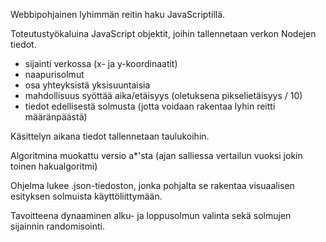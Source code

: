 Webbipohjainen lyhimmän reitin haku JavaScriptillä. 

Toteutustyökaluina JavaScript objektit, joihin tallennetaan verkon Nodejen tiedot.

- sijainti verkossa (x- ja y-koordinaatit) 
- naapurisolmut
- osa yhteyksistä yksisuuntaisia
- mahdollisuus syöttää aika/etäisyys (oletuksena pikselietäisyys / 10)
- tiedot edellisestä solmusta (jotta voidaan rakentaa lyhin reitti määränpäästä)

Käsittelyn aikana tiedot tallennetaan taulukoihin.

Algoritmina muokattu versio a*'sta (ajan salliessa vertailun vuoksi jokin toinen hakualgoritmi)

Ohjelma lukee .json-tiedoston, jonka pohjalta se rakentaa visuaalisen esityksen solmuista käyttöliittymään.

Tavoitteena dynaaminen alku- ja loppusolmun valinta sekä solmujen sijainnin randomisointi.